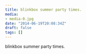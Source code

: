 ```yaml
---
title: blinkbox summer party times.
media:
- media-0.jpg
date: "2014-06-19T20:08:34Z"
draft: false
tags: []
---
```

blinkbox summer party times.
